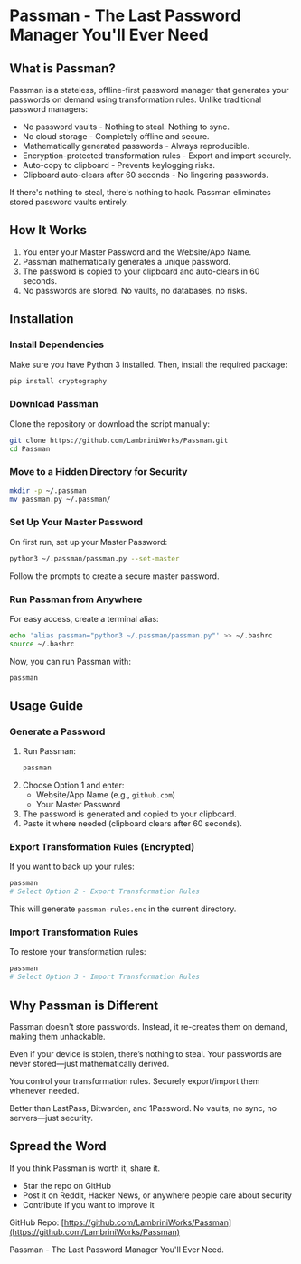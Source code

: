 # Passman - The Last Password Manager You'll Ever Need

## What is Passman?
Passman is a stateless, offline-first password manager that generates your passwords on demand using transformation rules. Unlike traditional password managers:

- No password vaults - Nothing to steal. Nothing to sync.
- No cloud storage - Completely offline and secure.
- Mathematically generated passwords - Always reproducible.
- Encryption-protected transformation rules - Export and import securely.
- Auto-copy to clipboard - Prevents keylogging risks.
- Clipboard auto-clears after 60 seconds - No lingering passwords.

If there's nothing to steal, there's nothing to hack. Passman eliminates stored password vaults entirely.

## How It Works
1. You enter your Master Password and the Website/App Name.
2. Passman mathematically generates a unique password.
3. The password is copied to your clipboard and auto-clears in 60 seconds.
4. No passwords are stored. No vaults, no databases, no risks.

## Installation
### Install Dependencies
Make sure you have Python 3 installed. Then, install the required package:
```bash
pip install cryptography
```

### Download Passman
Clone the repository or download the script manually:
```bash
git clone https://github.com/LambriniWorks/Passman.git
cd Passman
```

### Move to a Hidden Directory for Security
```bash
mkdir -p ~/.passman
mv passman.py ~/.passman/
```

### Set Up Your Master Password
On first run, set up your Master Password:
```bash
python3 ~/.passman/passman.py --set-master
```
Follow the prompts to create a secure master password.

### Run Passman from Anywhere
For easy access, create a terminal alias:
```bash
echo 'alias passman="python3 ~/.passman/passman.py"' >> ~/.bashrc
source ~/.bashrc
```
Now, you can run Passman with:
```bash
passman
```

## Usage Guide
### Generate a Password
1. Run Passman:
   ```bash
   passman
   ```
2. Choose Option 1 and enter:
   - Website/App Name (e.g., `github.com`)
   - Your Master Password
3. The password is generated and copied to your clipboard.
4. Paste it where needed (clipboard clears after 60 seconds).

### Export Transformation Rules (Encrypted)
If you want to back up your rules:
```bash
passman
# Select Option 2 - Export Transformation Rules
```
This will generate `passman-rules.enc` in the current directory.

### Import Transformation Rules
To restore your transformation rules:
```bash
passman
# Select Option 3 - Import Transformation Rules
```

## Why Passman is Different
Passman doesn't store passwords. Instead, it re-creates them on demand, making them unhackable.

Even if your device is stolen, there’s nothing to steal. Your passwords are never stored—just mathematically derived.

You control your transformation rules. Securely export/import them whenever needed.

Better than LastPass, Bitwarden, and 1Password. No vaults, no sync, no servers—just security.

## Spread the Word
If you think Passman is worth it, share it.
- Star the repo on GitHub
- Post it on Reddit, Hacker News, or anywhere people care about security
- Contribute if you want to improve it

GitHub Repo: [https://github.com/LambriniWorks/Passman](https://github.com/LambriniWorks/Passman)

Passman - The Last Password Manager You'll Ever Need.


